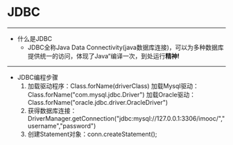 # JDBC

---

- 什么是JDBC
	- JDBC全称Java Data Connectivity(java数据库连接)，可以为多种数据库提供统一的访问，体现了Java“编译一次，到处运行**精神!**
	
---

- JDBC编程步骤
	1. 加载驱动程序：Class.forName(driverClass)
	   加载Mysql驱动：Class.forName("com.mysql.jdbc.Driver")
	   加载Oracle驱动：Class.forName("oracle.jdbc.driver.OracleDriver")
	2. 获得数据库连接：DriverManager.getConnection("jdbc:mysql://127.0.0.1:3306/imooc/","username","password")
	3. 创建Statement对象：conn.createStatement();